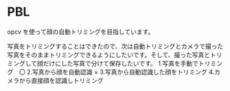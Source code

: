 # PBL
opcv を使って顔の自動トリミングを目指しています。

写真をトリミングすることはできたので、次は自動トリミングとカメラで撮った写真をそのままトリミングできるようにしたいです。そして、撮った写真とトリミングして顔だけにした写真で分けて保存したいです。
1.写真を手動でトリミング　〇
2.写真から顔を自動認識 ×
3.写真から自動認識した顔をトリミング
4.カメラから直接顔を認識しトリミング
